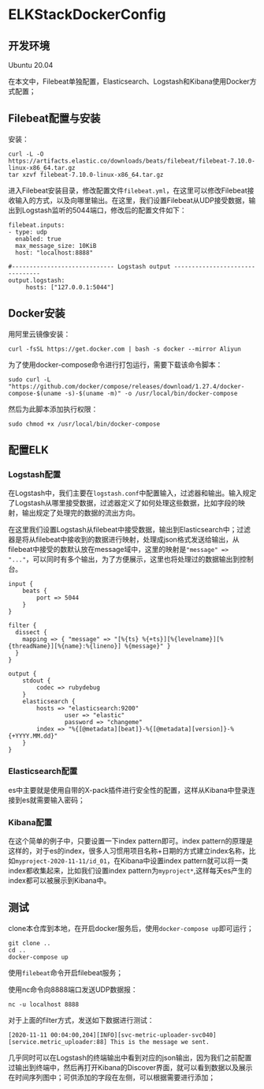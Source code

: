 # ELKStackDockerConfig

## 开发环境

Ubuntu 20.04

在本文中，Filebeat单独配置，Elasticsearch、Logstash和Kibana使用Docker方式配置；

## Filebeat配置与安装

安装：

```
curl -L -O https://artifacts.elastic.co/downloads/beats/filebeat/filebeat-7.10.0-linux-x86_64.tar.gz
tar xzvf filebeat-7.10.0-linux-x86_64.tar.gz
```

进入Filebeat安装目录，修改配置文件`filebeat.yml`，在这里可以修改Filebeat接收输入的方式，以及向哪里输出。在这里，我们设置Filebeat从UDP接受数据，输出到Logstash监听的5044端口，修改后的配置文件如下：

```
filebeat.inputs:
- type: udp
  enabled: true
  max_message_size: 10KiB
  host: "localhost:8888"

#----------------------------- Logstash output --------------------------------
output.logstash:
     hosts: ["127.0.0.1:5044"]

```

## Docker安装

用阿里云镜像安装：

```
curl -fsSL https://get.docker.com | bash -s docker --mirror Aliyun
```

为了使用docker-compose命令进行打包运行，需要下载该命令脚本：

```
sudo curl -L "https://github.com/docker/compose/releases/download/1.27.4/docker-compose-$(uname -s)-$(uname -m)" -o /usr/local/bin/docker-compose
```

然后为此脚本添加执行权限：

```
sudo chmod +x /usr/local/bin/docker-compose
```

## 配置ELK

### Logstash配置

在Logstash中，我们主要在`logstash.conf`中配置输入，过滤器和输出。输入规定了Logstash从哪里接受数据，过滤器定义了如何处理这些数据，比如字段的映射，输出规定了处理完的数据的流出方向。

在这里我们设置Logstash从filebeat中接受数据，输出到Elasticsearch中；过滤器是将从filebeat中接收到的数据进行映射，处理成json格式发送给输出，从filebeat中接受的数默认放在message域中，这里的映射是`"message" => "..."`，可以同时有多个输出，为了方便展示，这里也将处理过的数据输出到控制台。

```
input {
	beats {
		port => 5044
	}
}

filter {
  dissect {
    mapping => { "message" => "[%{ts} %{+ts}][%{levelname}][%{threadName}][%{name}:%{lineno}] %{message}" }
  }
}

output {
    stdout {
        codec => rubydebug
    }
    elasticsearch {
        hosts => "elasticsearch:9200"
				user => "elastic"
				password => "changeme"
        index => "%{[@metadata][beat]}-%{[@metadata][version]}-%{+YYYY.MM.dd}"
    }
}
```



### Elasticsearch配置

es中主要就是使用自带的X-pack插件进行安全性的配置，这样从Kibana中登录连接到es就需要输入密码；

### Kibana配置

在这个简单的例子中，只要设置一下index pattern即可。index pattern的原理是这样的，对于es的index，很多人习惯用项目名称+日期的方式建立index名称，比如`myproject-2020-11-11/id_01`，在Kibana中设置index pattern就可以将一类index都收集起来，比如我们设置index pattern为`myproject*`,这样每天es产生的index都可以被展示到Kibana中。

## 测试

clone本仓库到本地，在开启docker服务后，使用`docker-compose up`即可运行；

```
git clone ..
cd ..
docker-compose up
```

使用`filebeat`命令开启filebeat服务；

使用nc命令向8888端口发送UDP数据报：

```
nc -u localhost 8888
```

对于上面的filter方式，发送如下数据进行测试：

```
[2020-11-11 00:04:00,204][INFO][svc-metric-uploader-svc040][service.metric_uploader:88] This is the message we sent.
```

几乎同时可以在Logstash的终端输出中看到对应的json输出，因为我们之前配置过输出到终端中，然后再打开Kibana的Discover界面，就可以看到数据以及展示在时间序列图中；可供添加的字段在左侧，可以根据需要进行添加；